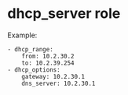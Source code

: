 # dhcp_server role

Example:

    - dhcp_range:
        from: 10.2.30.2
        to: 10.2.39.254
    - dhcp_options:
        gateway: 10.2.30.1
        dns_server: 10.2.30.1
